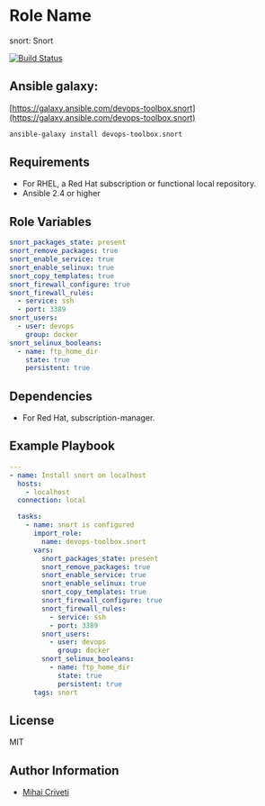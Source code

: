 Role Name
=========

snort: Snort

[![Build Status](https://travis-ci.org/cmihai-ansible/snort.svg?branch=master)](https://travis-ci.org/cmihai-ansible/snort)

Ansible galaxy:
---------------

[https://galaxy.ansible.com/devops-toolbox.snort](https://galaxy.ansible.com/devops-toolbox.snort)

```bash
ansible-galaxy install devops-toolbox.snort
```

Requirements
------------

- For RHEL, a Red Hat subscription or functional local repository.
- Ansible 2.4 or higher

Role Variables
--------------

```yaml
snort_packages_state: present
snort_remove_packages: true
snort_enable_service: true
snort_enable_selinux: true
snort_copy_templates: true
snort_firewall_configure: true
snort_firewall_rules:
  - service: ssh
  - port: 3389
snort_users:
  - user: devops
    group: docker
snort_selinux_booleans:
  - name: ftp_home_dir
    state: true
    persistent: true
```

Dependencies
------------

- For Red Hat, subscription-manager.

Example Playbook
----------------

```yaml
---
- name: Install snort on localhost
  hosts:
    - localhost
  connection: local

  tasks:
    - name: snort is configured
      import_role:
        name: devops-toolbox.snort
      vars:
        snort_packages_state: present
        snort_remove_packages: true
        snort_enable_service: true
        snort_enable_selinux: true
        snort_copy_templates: true
        snort_firewall_configure: true
        snort_firewall_rules:
          - service: ssh
          - port: 3389
        snort_users:
          - user: devops
            group: docker
        snort_selinux_booleans:
          - name: ftp_home_dir
            state: true
            persistent: true
      tags: snort
```

License
-------

MIT

Author Information
------------------

- [Mihai Criveti](https://www.linkedin.com/in/devops-toolbox.)
